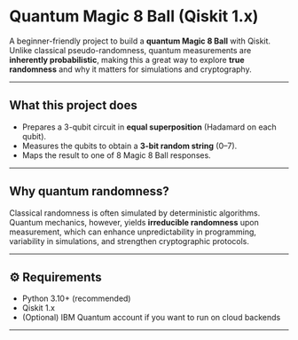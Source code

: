 # Quantum Magic 8 Ball (Qiskit 1.x)

A beginner-friendly project to build a **quantum Magic 8 Ball** with Qiskit.  
Unlike classical pseudo-randomness, quantum measurements are **inherently probabilistic**, making this a great way to explore **true randomness** and why it matters for simulations and cryptography.

---

## What this project does

- Prepares a 3-qubit circuit in **equal superposition** (Hadamard on each qubit).
- Measures the qubits to obtain a **3-bit random string** (0–7).
- Maps the result to one of 8 Magic 8 Ball responses.

---

##  Why quantum randomness?

Classical randomness is often simulated by deterministic algorithms. Quantum mechanics, however, yields **irreducible randomness** upon measurement, which can enhance unpredictability in programming, variability in simulations, and strengthen cryptographic protocols.

---

## ⚙ Requirements

- Python 3.10+ (recommended)  
- Qiskit 1.x  
- (Optional) IBM Quantum account if you want to run on cloud backends  

---
